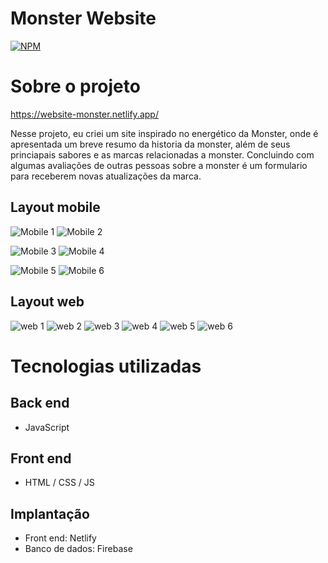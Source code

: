# Monster Website

[![NPM](https://img.shields.io/npm/l/react)](https://github.com/miguelAngeloSantana/Site-Monster/blob/main/LICENCE) 

# Sobre o projeto

https://website-monster.netlify.app/

Nesse projeto, eu criei um site inspirado no energético da Monster, onde é apresentada um breve resumo da historia da monster, além de seus princiapais sabores e as marcas relacionadas a monster. Concluindo com algumas avaliações de outras pessoas sobre a monster é um formulario para receberem novas atualizações da marca.

## Layout mobile
![Mobile 1](https://github.com/miguelAngeloSantana/Site-Monster/blob/main/Assets/Design/Mobile-Design/Screenshot-mobile-Website-Monster-header.png) ![Mobile 2](https://github.com/miguelAngeloSantana/Site-Monster/blob/main/Assets/Design/Mobile-Design/Screenshot-mobile-Website-Monster-about.png)

![Mobile 3](https://github.com/miguelAngeloSantana/Site-Monster/blob/main/Assets/Design/Mobile-Design/Screenshot-mobile-Website-Monster-products.pn) ![Mobile 4](https://github.com/miguelAngeloSantana/Site-Monster/blob/main/Assets/Design/Mobile-Design/Screenshot-mobile-Website-Monster-marcas.png)

![Mobile 5](https://github.com/miguelAngeloSantana/Site-Monster/blob/main/Assets/Design/Mobile-Design/Screensho-mobile-Website-Monster-opiniao.png) ![Mobile 6](https://github.com/miguelAngeloSantana/Site-Monster/blob/main/Assets/Design/Mobile-Design/Screenshot-mobile-Website-Monster-form.png)

## Layout web
![web 1](https://github.com/miguelAngeloSantana/Site-Monster/blob/main/Assets/Design/Web-Design/Screenshot-Website-Monster-header.png)
![web 2](https://github.com/miguelAngeloSantana/Site-Monster/blob/main/Assets/Design/Web-Design/Screensho-Website-Monster-about.png)
![web 3](https://github.com/miguelAngeloSantana/Site-Monster/blob/main/Assets/Design/Web-Design/Screenshot-Website-Monster-products.png)
![web 4](https://github.com/miguelAngeloSantana/Site-Monster/blob/main/Assets/Design/Web-Design/Screenshot-Website-Monster-marcas.png)
![web 5](https://github.com/miguelAngeloSantana/Site-Monster/blob/main/Assets/Design/Web-Design/Screenshot-Website-Monster-opiniao.png)
![web 6](https://github.com/miguelAngeloSantana/Site-Monster/blob/main/Assets/Design/Web-Design/Screenshot-Website-Monster-form.png)

# Tecnologias utilizadas
## Back end
- JavaScript

## Front end
- HTML / CSS / JS
## Implantação
- Front end: Netlify
- Banco de dados: Firebase

